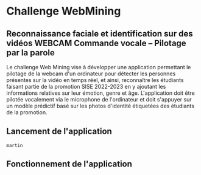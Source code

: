 # Challenge WebMining
## Reconnaissance faciale et identification sur des vidéos WEBCAM Commande vocale – Pilotage par la parole

Le challenge Web Mining vise à développer une application permettant le pilotage de la webcam d'un ordinateur pour détecter les personnes présentes sur la vidéo en temps réel, et ainsi, reconnaître les étudiants faisant partie de la promotion SISE 2022-2023 en y ajoutant les informations relatives sur leur émotion, genre et âge. L'application doit être pilotée vocalement via le microphone de l'ordinateur et doit s'appuyer sur un modèle prédictif basé sur les photos d'identité étiquetées des étudiants de la promotion.

## Lancement de l'application

```
martin

```

## Fonctionnement de l'application





